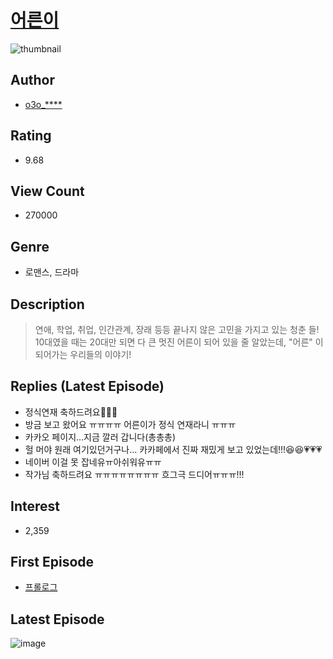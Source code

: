 # [어른이](https://comic.naver.com/bestChallenge/list?titleId=740410)
![thumbnail](https://image-comic.pstatic.net/user_contents_data/challenge_comic/2020/02/19/313494/thumbnail_202x1640baab009_8062_4557_b4b2_f1d40db6fb94_00007644.JPEG)

## Author
- [o3o_****](https://comic.naver.com/artistTitle?id=313494)

## Rating
- 9.68

## View Count
- 270000

## Genre
- 로맨스, 드라마

## Description
> 연애, 학업, 취업, 인간관계, 장래 등등 끝나지 않은 고민을 가지고 있는 청춘 들! 10대였을 때는 20대만 되면 다 큰 멋진 어른이 되어 있을 줄 알았는데, "어른" 이 되어가는 우리들의 이야기!

## Replies (Latest Episode)
- 정식연재 축하드려요🥳🥳🥳
- 방금 보고 왔어요 ㅠㅠㅠㅠ 어른이가 정식 연재라니 ㅠㅠㅠ
- 카카오 페이지...지금 깔러 갑니다(총총총)
- 헐 머야 원래 여기있던거구나... 카카페에서 진짜 재밌게 보고 있었는데!!!😆😆💗💗💗
- 네이버 이걸 못 잡네유ㅠ아쉬워유ㅠㅠ
- 작가님 축하드려요 ㅠㅠㅠㅠㅠㅠㅠㅠ 흐그극 드디어ㅠㅠㅠ!!!

## Interest
- 2,359

## First Episode
- [프롤로그](https://comic.naver.com/bestChallenge/detail?titleId=740410&no=1)

## Latest Episode
![image](https://image-comic.pstatic.net/user_contents_data/challenge_comic/2020/10/29/313494/upload_4051331335005156197.jpeg)

